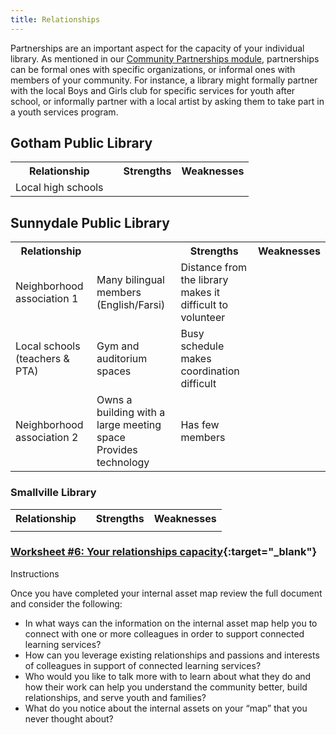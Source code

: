 ```yaml
---
title: Relationships
---
```


Partnerships are an important aspect for the capacity of your individual library. As mentioned in our [Community Partnerships module](), partnerships can be formal ones with specific organizations, or informal ones with members of your community. For instance, a library might formally partner with the local Boys and Girls club for specific services for youth after school, or informally partner with a local artist by asking them to take part in a youth services program.

<div class="colorhighlight color1" markdown="1">

## Gotham Public Library

<table class="worksheet">
	<tr>
		<th>Relationship<th>
		<th>Strengths</th>
		<th>Weaknesses</th>
	</tr>
	<tr>
		<td>Local high schools</td>
		<td></td>
		<td></td>
	</tr>
</table>

</div>

<div class="colorhighlight color2" markdown="1">

## Sunnydale Public Library

<table class="worksheet">
	<tr>
		<th>Relationship<th>
		<th>Strengths</th>
		<th>Weaknesses</th>
	</tr>
	<tr>
		<td>Neighborhood association 1</td>
		<td>Many bilingual members (English/Farsi)</td>
		<td>Distance from the library makes it difficult to volunteer</td>
	</tr>
	<tr>
		<td>Local schools (teachers & PTA)</td>
		<td>Gym and auditorium spaces</td>
		<td>Busy schedule makes coordination difficult</td>
	</tr>
	<tr>
		<td>Neighborhood association 2</td>
		<td>Owns a building with a large meeting space<br/>Provides technology</td>
		<td>Has few members</td>
	</tr>
</table>
 
</div>
 
<div class="colorhighlight color3" markdown="1">

### Smallville Library

<table class="worksheet">
	<tr>
		<th>Relationship<th>
		<th>Strengths</th>
		<th>Weaknesses</th>
	</tr>
	<tr>
		<td></td>
		<td></td>
		<td></td>
	</tr>
</table>


</div>


<div class="callout activity" markdown="1">
	
### [Worksheet #6: Your relationships capacity]( ){:target="_blank"}

Instructions
 
</div>

Once you have completed your internal asset map review the full document and consider the following:

* In what ways can the information on the internal asset map help you to connect with one or more colleagues in order to support connected learning services?
* How can you leverage existing relationships and passions and interests of colleagues in support of connected learning services?
* Who would you like to talk more with to learn about what they do and how their work can help you understand the community better, build relationships, and serve youth and families?
* What do you notice about the internal assets on your “map” that you never thought about?
